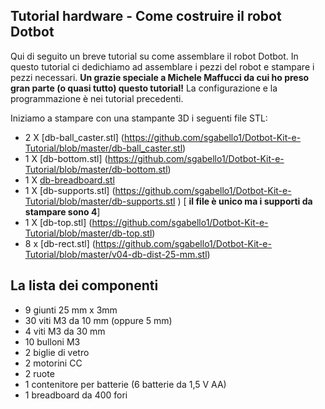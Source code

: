 ## Tutorial hardware - Come costruire il robot Dotbot ##


Qui di seguito un breve tutorial su come assemblare il robot Dotbot. In questo tutorial ci dedichiamo ad assemblare i pezzi del robot e stampare i pezzi necessari. **Un grazie speciale a Michele Maffucci da cui ho preso gran parte (o quasi tutto) questo tutorial!** La configurazione e la programmazione è nei tutorial precedenti.

Iniziamo a stampare con una stampante 3D i seguenti file STL:
* 2 X [db-ball_caster.stl] (https://github.com/sgabello1/Dotbot-Kit-e-Tutorial/blob/master/db-ball_caster.stl)
* 1 X [db-bottom.stl] (https://github.com/sgabello1/Dotbot-Kit-e-Tutorial/blob/master/db-bottom.stl)
* 1 X [db-breadboard.stl](https://github.com/sgabello1/Dotbot-Kit-e-Tutorial/blob/master/db-breadboard.stl)
* 1 X [db-supports.stl] (https://github.com/sgabello1/Dotbot-Kit-e-Tutorial/blob/master/db-supports.stl ) [ **il file è unico ma i supporti da stampare sono 4**]
* 1 X [db-top.stl] (https://github.com/sgabello1/Dotbot-Kit-e-Tutorial/blob/master/db-top.stl)
* 8 x [db-rect.stl] (https://github.com/sgabello1/Dotbot-Kit-e-Tutorial/blob/master/v04-db-dist-25-mm.stl)

## La lista dei componenti ##
*  9 giunti 25 mm x 3mm
*  30 viti M3 da 10 mm (oppure 5 mm)
*  4 viti M3 da 30 mm
*  10 bulloni M3
*  2 biglie di vetro
*  2 motorini CC
*  2 ruote
*  1 contenitore per batterie (6 batterie da 1,5 V AA)
*  1 breadboard da 400 fori
